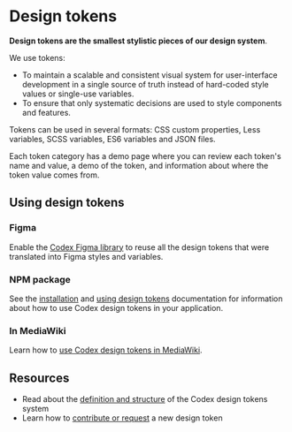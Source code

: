 # Design tokens

**Design tokens are the smallest stylistic pieces of our design system**.

We use tokens:
- To maintain a scalable and consistent visual system for user-interface development in a
  single source of truth instead of hard-coded style values or single-use variables.
- To ensure that only systematic decisions are used to style components and features.

Tokens can be used in several formats: CSS custom properties, Less variables, SCSS variables,
ES6 variables and JSON files.

Each token category has a demo page where you can review each token's name and value, a demo of the
token, and information about where the token value comes from.

## Using design tokens

### Figma

Enable the [Codex Figma library](https://www.figma.com/design/KoDuJMadWBXtsOtzGS4134/Codex?node-id=1891-4420&node-type=canvas&t=plW1hmguHVWs3fWZ-11) to reuse all the design tokens that were translated into Figma styles and variables.

### NPM package

See the [installation](../using-codex/developing.md#installation) and [using design tokens](../using-codex/developing.md#using-design-tokens) documentation for information about how to use Codex design tokens in your application.

### In MediaWiki

Learn how to [use Codex design tokens in MediaWiki](https://www.mediawiki.org/wiki/Codex#Using_design_tokens_directly).

## Resources

- Read about the [definition and structure](./definition-and-structure.html) of the Codex design tokens system
- Learn how to [contribute or request](../contributing/contributing-tokens.html) a new design token
